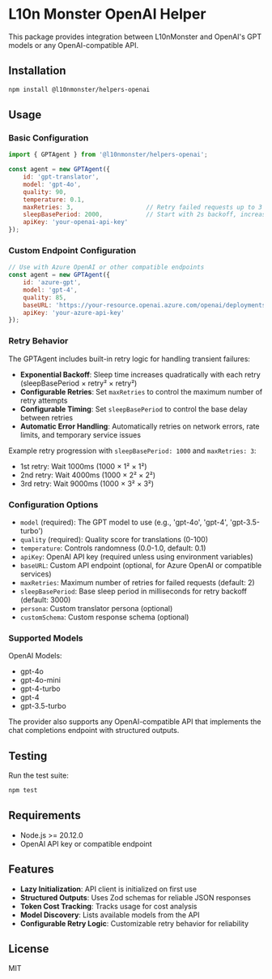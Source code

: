 # L10n Monster OpenAI Helper

This package provides integration between L10nMonster and OpenAI's GPT models or any OpenAI-compatible API.

## Installation

```bash
npm install @l10nmonster/helpers-openai
```

## Usage

### Basic Configuration

```javascript
import { GPTAgent } from '@l10nmonster/helpers-openai';

const agent = new GPTAgent({
    id: 'gpt-translator',
    model: 'gpt-4o',
    quality: 90,
    temperature: 0.1,
    maxRetries: 3,                    // Retry failed requests up to 3 times
    sleepBasePeriod: 2000,            // Start with 2s backoff, increasing exponentially
    apiKey: 'your-openai-api-key'
});
```

### Custom Endpoint Configuration

```javascript
// Use with Azure OpenAI or other compatible endpoints
const agent = new GPTAgent({
    id: 'azure-gpt',
    model: 'gpt-4',
    quality: 85,
    baseURL: 'https://your-resource.openai.azure.com/openai/deployments/your-deployment',
    apiKey: 'your-azure-api-key'
});
```

### Retry Behavior

The GPTAgent includes built-in retry logic for handling transient failures:

- **Exponential Backoff**: Sleep time increases quadratically with each retry (sleepBasePeriod × retry² × retry²)
- **Configurable Retries**: Set `maxRetries` to control the maximum number of retry attempts
- **Configurable Timing**: Set `sleepBasePeriod` to control the base delay between retries
- **Automatic Error Handling**: Automatically retries on network errors, rate limits, and temporary service issues

Example retry progression with `sleepBasePeriod: 1000` and `maxRetries: 3`:
- 1st retry: Wait 1000ms (1000 × 1² × 1²)
- 2nd retry: Wait 4000ms (1000 × 2² × 2²)  
- 3rd retry: Wait 9000ms (1000 × 3² × 3²)

### Configuration Options

- `model` (required): The GPT model to use (e.g., 'gpt-4o', 'gpt-4', 'gpt-3.5-turbo')
- `quality` (required): Quality score for translations (0-100)
- `temperature`: Controls randomness (0.0-1.0, default: 0.1)
- `apiKey`: OpenAI API key (required unless using environment variables)
- `baseURL`: Custom API endpoint (optional, for Azure OpenAI or compatible services)
- `maxRetries`: Maximum number of retries for failed requests (default: 2)
- `sleepBasePeriod`: Base sleep period in milliseconds for retry backoff (default: 3000)
- `persona`: Custom translator persona (optional)
- `customSchema`: Custom response schema (optional)

### Supported Models

OpenAI Models:
- gpt-4o
- gpt-4o-mini
- gpt-4-turbo
- gpt-4
- gpt-3.5-turbo

The provider also supports any OpenAI-compatible API that implements the chat completions endpoint with structured outputs.

## Testing

Run the test suite:

```bash
npm test
```

## Requirements

- Node.js >= 20.12.0
- OpenAI API key or compatible endpoint

## Features

- **Lazy Initialization**: API client is initialized on first use
- **Structured Outputs**: Uses Zod schemas for reliable JSON responses
- **Token Cost Tracking**: Tracks usage for cost analysis
- **Model Discovery**: Lists available models from the API
- **Configurable Retry Logic**: Customizable retry behavior for reliability

## License

MIT
